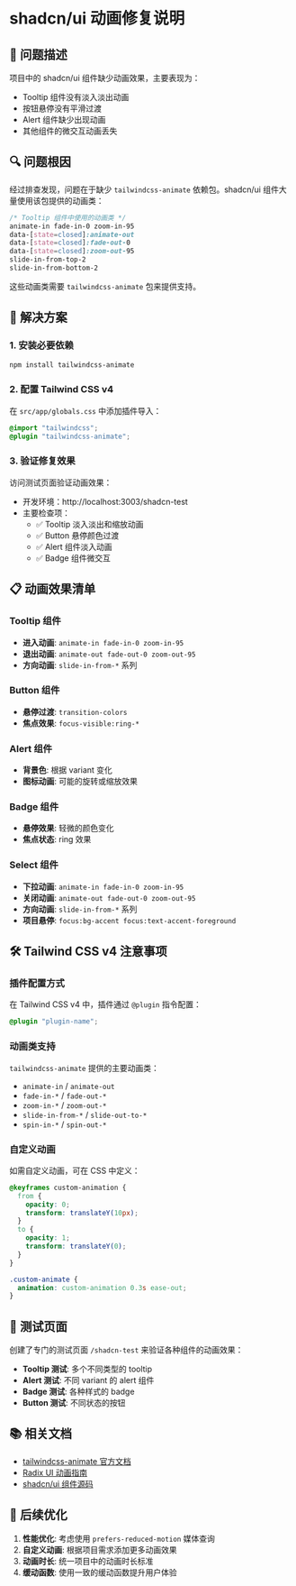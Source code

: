 # shadcn/ui 动画修复说明

## 🐛 问题描述

项目中的 shadcn/ui 组件缺少动画效果，主要表现为：

- Tooltip 组件没有淡入淡出动画
- 按钮悬停没有平滑过渡
- Alert 组件缺少出现动画
- 其他组件的微交互动画丢失

## 🔍 问题根因

经过排查发现，问题在于缺少 `tailwindcss-animate` 依赖包。shadcn/ui 组件大量使用该包提供的动画类：

```css
/* Tooltip 组件中使用的动画类 */
animate-in fade-in-0 zoom-in-95
data-[state=closed]:animate-out
data-[state=closed]:fade-out-0
data-[state=closed]:zoom-out-95
slide-in-from-top-2
slide-in-from-bottom-2
```

这些动画类需要 `tailwindcss-animate` 包来提供支持。

## 🔧 解决方案

### 1. 安装必要依赖

```bash
npm install tailwindcss-animate
```

### 2. 配置 Tailwind CSS v4

在 `src/app/globals.css` 中添加插件导入：

```css
@import "tailwindcss";
@plugin "tailwindcss-animate";
```

### 3. 验证修复效果

访问测试页面验证动画效果：

- 开发环境：http://localhost:3003/shadcn-test
- 主要检查项：
  - ✅ Tooltip 淡入淡出和缩放动画
  - ✅ Button 悬停颜色过渡
  - ✅ Alert 组件淡入动画
  - ✅ Badge 组件微交互

## 📋 动画效果清单

### Tooltip 组件

- **进入动画**: `animate-in fade-in-0 zoom-in-95`
- **退出动画**: `animate-out fade-out-0 zoom-out-95`
- **方向动画**: `slide-in-from-*` 系列

### Button 组件

- **悬停过渡**: `transition-colors`
- **焦点效果**: `focus-visible:ring-*`

### Alert 组件

- **背景色**: 根据 variant 变化
- **图标动画**: 可能的旋转或缩放效果

### Badge 组件

- **悬停效果**: 轻微的颜色变化
- **焦点状态**: ring 效果

### Select 组件

- **下拉动画**: `animate-in fade-in-0 zoom-in-95`
- **关闭动画**: `animate-out fade-out-0 zoom-out-95`
- **方向动画**: `slide-in-from-*` 系列
- **项目悬停**: `focus:bg-accent focus:text-accent-foreground`

## 🛠️ Tailwind CSS v4 注意事项

### 插件配置方式

在 Tailwind CSS v4 中，插件通过 `@plugin` 指令配置：

```css
@plugin "plugin-name";
```

### 动画类支持

`tailwindcss-animate` 提供的主要动画类：

- `animate-in` / `animate-out`
- `fade-in-*` / `fade-out-*`
- `zoom-in-*` / `zoom-out-*`
- `slide-in-from-*` / `slide-out-to-*`
- `spin-in-*` / `spin-out-*`

### 自定义动画

如需自定义动画，可在 CSS 中定义：

```css
@keyframes custom-animation {
  from {
    opacity: 0;
    transform: translateY(10px);
  }
  to {
    opacity: 1;
    transform: translateY(0);
  }
}

.custom-animate {
  animation: custom-animation 0.3s ease-out;
}
```

## 🧪 测试页面

创建了专门的测试页面 `/shadcn-test` 来验证各种组件的动画效果：

- **Tooltip 测试**: 多个不同类型的 tooltip
- **Alert 测试**: 不同 variant 的 alert 组件
- **Badge 测试**: 各种样式的 badge
- **Button 测试**: 不同状态的按钮

## 📚 相关文档

- [tailwindcss-animate 官方文档](https://github.com/jamiebuilds/tailwindcss-animate)
- [Radix UI 动画指南](https://www.radix-ui.com/primitives/docs/guides/animation)
- [shadcn/ui 组件源码](https://ui.shadcn.com/docs/components)

## 🔄 后续优化

1. **性能优化**: 考虑使用 `prefers-reduced-motion` 媒体查询
2. **自定义动画**: 根据项目需求添加更多动画效果
3. **动画时长**: 统一项目中的动画时长标准
4. **缓动函数**: 使用一致的缓动函数提升用户体验
